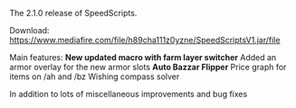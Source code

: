 The 2.1.0 release of SpeedScripts.

Download: https://www.mediafire.com/file/h89cha111z0yzne/SpeedScriptsV1.jar/file

Main features:
**New updated macro with farm layer switcher**
Added an armor overlay for the new armor slots
**Auto Bazzar Flipper**
Price graph for items on /ah and /bz
Wishing compass solver

In addition to lots of miscellaneous improvements and bug fixes
